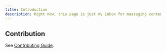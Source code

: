 ```yaml
---
title: Introduction
description: Right now, this page is just my Inbox for massaging content, to be organized, deleted and/or categorized as clarity, concise content or structure reveals itself.
---
```


## Contribution

See [Contributing Guide](https://github.com/tolbertdesign/system/blob/master/.github/contributing.md).
